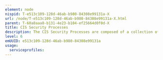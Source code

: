 ```yaml
---
element: node
nispid: T-e513c109-128d-46ab-b980-84308e99131a-X
url: /node/T-e513c109-128d-46ab-b980-84308e99131a-X.html
parent: T-60a8aaa8-b131-4e23-b104-ef25664d0f0d-X
title: CIS Security Processes
description: The CIS Security Processes are composed of a collection of business processes in support of the security objectives that are implemented and executed to guarantee adequate levels of confidentiality, integrity and availability of information. These processes enable a secure environment to meet these objectives to ensure  the confidentiality of information by controlling the disclosure of, and access to, information, supporting systems, services and resources; the integrity and availability of information, supporting systems, services and resources; the reliable identification and authentication of persons, devices and services accessing CIS; and appropriate non-repudiation for individuals and entities having processed the information.
level: 6
emUUID: e513c109-128d-46ab-b980-84308e99131a
usage:
  serviceprofiles:
---
```

